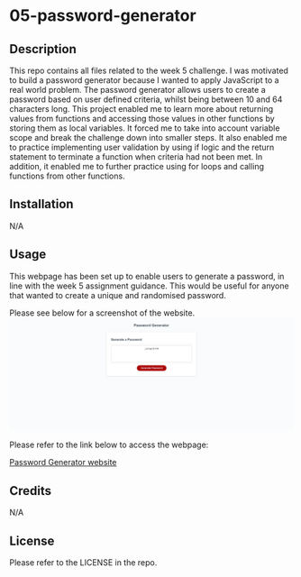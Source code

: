 # 05-password-generator

## Description

This repo contains all files related to the week 5 challenge. I was motivated to build a password generator because I wanted to apply JavaScript to a real world problem. The password generator allows users to create a password based on user defined criteria, whilst being between 10 and 64 characters long. This project enabled me to learn more about returning values from functions and accessing those values in other functions by storing them as local variables. It forced me to take into account variable scope and break the challenge down into smaller steps. It also enabled me to practice implementing user validation by using if logic and the return statement to terminate a function when criteria had not been met. In addition, it enabled me to further practice using for loops and calling functions from other functions.

## Installation

N/A

## Usage

This webpage has been set up to enable users to generate a password, in line with the week 5 assignment guidance. This would be useful for anyone that wanted to create a unique and randomised password.

Please see below for a screenshot of the website.
![Password Generator website](/Password-generator-screenshot.jpeg)

Please refer to the link below to access the webpage:

[Password Generator website](https://nwinch1512.github.io/05-password-generator/ "Visit Password Generator website")

## Credits

N/A

## License

Please refer to the LICENSE in the repo.
